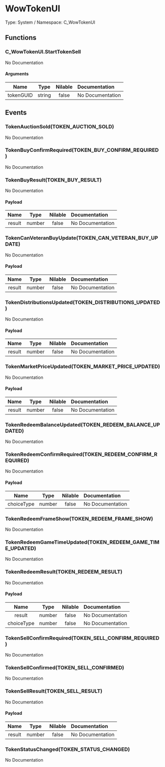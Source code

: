 # WowTokenUI

Type: System / Namespace: C_WowTokenUI

## Functions

### C_WowTokenUI.StartTokenSell

No Documentation
#### Arguments
|Name|Type|Nilable|Documentation|
|:---:|:---:|:---:|:---|
|tokenGUID|string|false|No Documentation|
## Events

### TokenAuctionSold(TOKEN_AUCTION_SOLD)

No Documentation
### TokenBuyConfirmRequired(TOKEN_BUY_CONFIRM_REQUIRED)

No Documentation
### TokenBuyResult(TOKEN_BUY_RESULT)

No Documentation
#### Payload
|Name|Type|Nilable|Documentation|
|:---:|:---:|:---:|:---|
|result|number|false|No Documentation|
### TokenCanVeteranBuyUpdate(TOKEN_CAN_VETERAN_BUY_UPDATE)

No Documentation
#### Payload
|Name|Type|Nilable|Documentation|
|:---:|:---:|:---:|:---|
|result|number|false|No Documentation|
### TokenDistributionsUpdated(TOKEN_DISTRIBUTIONS_UPDATED)

No Documentation
#### Payload
|Name|Type|Nilable|Documentation|
|:---:|:---:|:---:|:---|
|result|number|false|No Documentation|
### TokenMarketPriceUpdated(TOKEN_MARKET_PRICE_UPDATED)

No Documentation
#### Payload
|Name|Type|Nilable|Documentation|
|:---:|:---:|:---:|:---|
|result|number|false|No Documentation|
### TokenRedeemBalanceUpdated(TOKEN_REDEEM_BALANCE_UPDATED)

No Documentation
### TokenRedeemConfirmRequired(TOKEN_REDEEM_CONFIRM_REQUIRED)

No Documentation
#### Payload
|Name|Type|Nilable|Documentation|
|:---:|:---:|:---:|:---|
|choiceType|number|false|No Documentation|
### TokenRedeemFrameShow(TOKEN_REDEEM_FRAME_SHOW)

No Documentation
### TokenRedeemGameTimeUpdated(TOKEN_REDEEM_GAME_TIME_UPDATED)

No Documentation
### TokenRedeemResult(TOKEN_REDEEM_RESULT)

No Documentation
#### Payload
|Name|Type|Nilable|Documentation|
|:---:|:---:|:---:|:---|
|result|number|false|No Documentation|
|choiceType|number|false|No Documentation|
### TokenSellConfirmRequired(TOKEN_SELL_CONFIRM_REQUIRED)

No Documentation
### TokenSellConfirmed(TOKEN_SELL_CONFIRMED)

No Documentation
### TokenSellResult(TOKEN_SELL_RESULT)

No Documentation
#### Payload
|Name|Type|Nilable|Documentation|
|:---:|:---:|:---:|:---|
|result|number|false|No Documentation|
### TokenStatusChanged(TOKEN_STATUS_CHANGED)

No Documentation